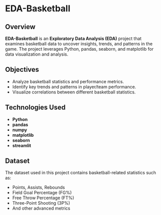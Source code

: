# EDA-Basketball

## Overview
**EDA-Basketball** is an **Exploratory Data Analysis (EDA)** project that examines basketball data to uncover insights, trends, and patterns in the game. 
The project leverages Python, pandas, seaborn, and matplotlib for data visualization and analysis.

## Objectives
- Analyze basketball statistics and performance metrics.
- Identify key trends and patterns in player/team performance.
- Visualize correlations between different basketball statistics.

##  Technologies Used
- **Python** 
- **pandas** 
- **numpy** 
- **matplotlib** 
- **seaborn**
- **streamlit** 

## Dataset
The dataset used in this project contains basketball-related statistics such as:
- Points, Assists, Rebounds
- Field Goal Percentage (FG%)
- Free Throw Percentage (FT%)
- Three-Point Shooting (3P%)
- And other advanced metrics

